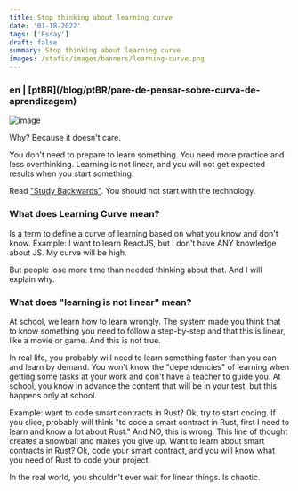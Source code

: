 ```yaml
---
title: Stop thinking about learning curve
date: '01-18-2022'
tags: ['Essay']
draft: false
summary: Stop thinking about learning curve
images: /static/images/banners/learning-curve.png
---
```


<h3>en | [ptBR](/blog/ptBR/pare-de-pensar-sobre-curva-de-aprendizagem)</h3>

![image](/static/images/banners/learning-curve.png)

Why? Because it doesn't care.

You don't need to prepare to learn something. You need more practice and less overthinking. Learning is not linear, and you will not get expected results when you start something.

Read ["Study Backwards"](https://sibelius.substack.com/p/study-backwards). You should not start with the technology.

### What does Learning Curve mean?

Is a term to define a curve of learning based on what you know and don't know. Example: I want to learn ReactJS, but I don't have ANY knowledge about JS. My curve will be high.

But people lose more time than needed thinking about that. And I will explain why.

### What does "learning is not linear" mean?

At school, we learn how to learn wrongly. The system made you think that to know something you need to follow a step-by-step and that this is linear, like a movie or game. And this is not true.

In real life, you probably will need to learn something faster than you can and learn by demand. You won't know the "dependencies" of learning when getting some tasks at your work and don't have a teacher to guide you. At school, you know in advance the content that will be in your test, but this happens only at school.

Example: want to code smart contracts in Rust? Ok, try to start coding. If you slice, probably will think "to code a smart contract in Rust, first I need to learn and know a lot about Rust." And NO, this is wrong. This line of thought creates a snowball and makes you give up. Want to learn about smart contracts in Rust? Ok, code your smart contract, and you will know what you need of Rust to code your project.

In the real world, you shouldn't ever wait for linear things. Is chaotic.
